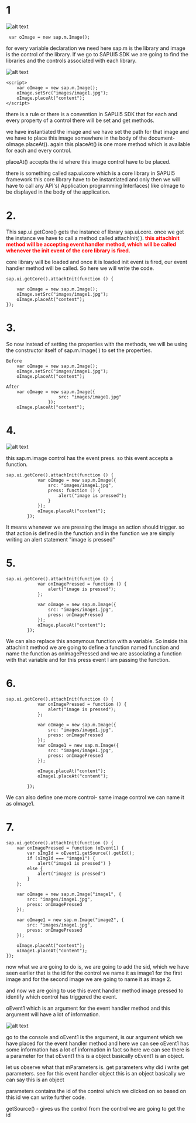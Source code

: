 <style>
b {
    color : red;
}
</style>

# 1
![alt text](image-4.png)

```
 var oImage = new sap.m.Image();
```

for every variable declaration we need here sap.m is the library and image is the control of the library. If we go to SAPUI5 SDK we are going to find the libraries and the controls associated with each library. 

![alt text](image-5.png)
```
<script>
    var oImage = new sap.m.Image();
    oImage.setSrc("images/image1.jpg");
    oImage.placeAt("content");
</script>
```

there is a rule or there is a convention in SAPUI5 SDK that for each and every property of a control there will be set and get methods.

we have instantiated the image and we have set the path for that image and we have to place this image somewhere in the body of the document-oImage.placeAt(). again this placeAt() is one more method which is available for each and every control.

placeAt() accepts the id where this image control have to be placed.

there is something called sap.ui.core which is a core library in SAPUI5 framework this core library have to be instantiated and only then we will have to call any API's( Application programming Interfaces) like oImage to be displayed in the body of the application.

# 2.

This sap.ui.getCore() gets the instance of library sap.ui.core. once we get the instance we have to call a method called attachInit( ). <b>this attachInit method will be accepting event handler method, which will be called whenever the init event of the core library is fired.</b>

core library  will be loaded and once it is loaded init event is fired, our event handler method will be called. So here we will write the code.

```
sap.ui.getCore().attachInit(function () {

    var oImage = new sap.m.Image();
    oImage.setSrc("images/image1.jpg");
    oImage.placeAt("content");
});
```
# 3.
So now instead of setting the properties with the methods, we will be using the constructor itself of sap.m.Image( ) to set the properties. 

```
Before
    var oImage = new sap.m.Image();
    oImage.setSrc("images/image1.jpg");
    oImage.placeAt("content");

After
    var oImage = new sap.m.Image({
                    src: "images/image1.jpg"
                });
    oImage.placeAt("content");
```

# 4.
![alt text](image-6.png)

this sap.m.image control has the event press. so this event accepts a function. 

```
sap.ui.getCore().attachInit(function () {
			var oImage = new sap.m.Image({
				src: "images/image1.jpg",
				press: function () {
					alert("image is pressed");
				}
			});
			oImage.placeAt("content");
		});
```

It means whenever we are pressing the image an action should trigger. so that action is defined in the function and in the function we are simply writing an alert statement "image is pressed"

# 5.

```
sap.ui.getCore().attachInit(function () {
			var onImagePressed = function () {
				alert("image is pressed");
			};

			var oImage = new sap.m.Image({
				src: "images/image1.jpg",
				press: onImagePressed
			});
			oImage.placeAt("content");
		});
```

We can also replace this anonymous function with a variable. So inside this attachinit method we are going to define a function named function and name the function as onImagePressed and we are associating a function with that variable and for this press event I am passing the function.

# 6. 
```
sap.ui.getCore().attachInit(function () {
			var onImagePressed = function () {
				alert("image is pressed");
			};

			var oImage = new sap.m.Image({
				src: "images/image1.jpg",
				press: onImagePressed
			});
			var oImage1 = new sap.m.Image({
				src: "images/image1.jpg",
				press: onImagePressed
			});

			oImage.placeAt("content");
			oImage1.placeAt("content");

		});
```
We can also define one more control- same image control we can name it as oImage1.

# 7. 
```
sap.ui.getCore().attachInit(function () {
    var onImagePressed = function (oEvent1) {
        var sImgId = oEvent1.getSource().getId();
        if (sImgId === "image1") { 
            alert("image1 is pressed") }
        else {
            alert("image2 is pressed")
        }
    };

    var oImage = new sap.m.Image("image1", {
        src: "images/image1.jpg",
        press: onImagePressed
    });

    var oImage1 = new sap.m.Image("image2", {
        src: "images/image1.jpg",
        press: onImagePressed
    });

    oImage.placeAt("content");
    oImage1.placeAt("content");
});
```
now what we are going to do is, we are going to add the sid, which we have seen earlier that is the id for the control we name it as image1 for the first image and for the second image we are going to name it as image 2.

and now we are going to use this event handler method image pressed to identify which control has triggered the event. 

oEvent1 which is an argument for the event handler method and this argument will have a lot of information. 

![alt text](image-7.png)

go to the console and oEvent1 is the argument, is our argument which we have placed for the event handler method and here we can see oEvent1 has some information has a lot of information in fact so here we can see there is a parameter for that oEvent1 this is a object basically oEvent1 is an object.

let us observe what that mParameters is. get parameters why did i write get parameters. see for this event handler object this is an object basically we can say this is an object

parameters contains the id of the control which we clicked on so based on this id we can write further code.

getSource() - gives us the control
from the control we are going to get the id